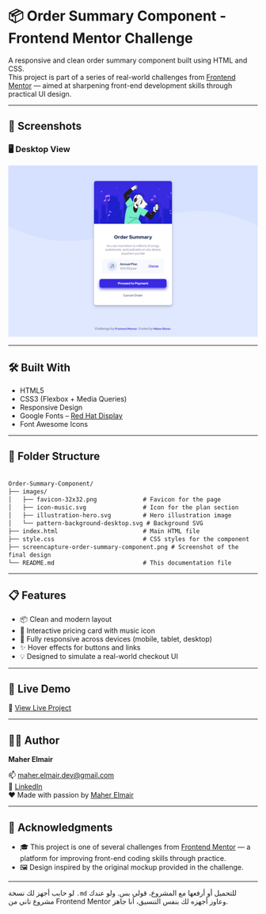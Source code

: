 # 📦 Order Summary Component - Frontend Mentor Challenge

A responsive and clean order summary component built using HTML and CSS.  
This project is part of a series of real-world challenges from [Frontend Mentor](https://www.frontendmentor.io/) — aimed at sharpening front-end development skills through practical UI design.

---

## 📸 Screenshots

### 🖥️ Desktop View  
![Desktop Preview](/screencapture-order-summary-component.png)

---

## 🛠️ Built With

- HTML5
- CSS3 (Flexbox + Media Queries)
- Responsive Design
- Google Fonts – [Red Hat Display](https://fonts.google.com/specimen/Red+Hat+Display)
- Font Awesome Icons

---

## 📂 Folder Structure

```

Order-Summary-Component/
├── images/
│   ├── favicon-32x32.png             # Favicon for the page
│   ├── icon-music.svg                # Icon for the plan section
│   ├── illustration-hero.svg         # Hero illustration image
│   └── pattern-background-desktop.svg # Background SVG
├── index.html                        # Main HTML file
├── style.css                         # CSS styles for the component
├── screencapture-order-summary-component.png # Screenshot of the final design
└── README.md                         # This documentation file

```

---

## 📋 Features

- 📦 Clean and modern layout
- 🎵 Interactive pricing card with music icon
- 📱 Fully responsive across devices (mobile, tablet, desktop)
- ✨ Hover effects for buttons and links
- 💡 Designed to simulate a real-world checkout UI

---

## 🚀 Live Demo

🔗 [View Live Project](https://maher-elmair.github.io/Order-Summary-Component/)

---

## 🧑‍💻 Author

**Maher Elmair**  

📫 [maher.elmair.dev@gmail.com](mailto:maher.elmair.dev@gmail.com)  
🔗 [LinkedIn](https://www.linkedin.com/in/maher-elmair-831042237)  
❤️ Made with passion by [Maher Elmair](https://maher-elmair.github.io/My_Website)

---

## 🙏 Acknowledgments

- 🎓 This project is one of several challenges from [Frontend Mentor](https://www.frontendmentor.io/) — a platform for improving front-end coding skills through practice.
- 🖼️ Design inspired by the original mockup provided in the challenge.

---

لو حابب أجهز لك نسخة `.md` للتحميل أو أرفعها مع المشروع، قولي بس.
ولو عندك مشروع تاني من Frontend Mentor وعاوز أجهزه لك بنفس التنسيق، أنا جاهز.
